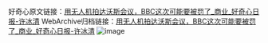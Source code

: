 好奇心原文链接：[用无人机拍达沃斯会议，BBC这次可能要被罚了_商业_好奇心日报-许冰清](https://www.qdaily.com/articles/5842.html)
WebArchive归档链接：[用无人机拍达沃斯会议，BBC这次可能要被罚了_商业_好奇心日报-许冰清](http://web.archive.org/web/20190623165547/https://www.qdaily.com/articles/5842.html)
![image](http://ww3.sinaimg.cn/large/007d5XDply1g3whceno15j30u02hv7wh)